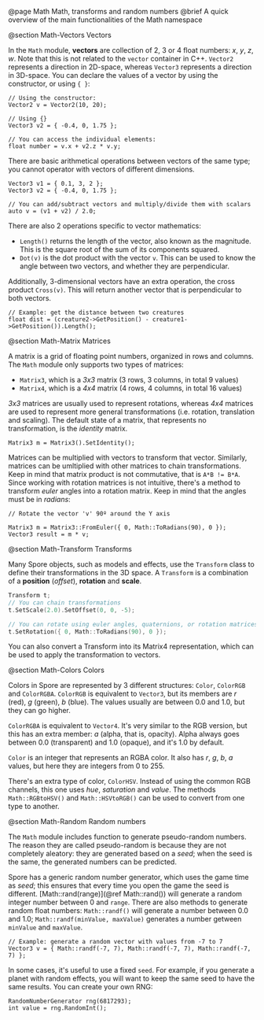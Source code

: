 @page Math Math, transforms and random numbers
@brief A quick overview of the main functionalities of the Math namespace

@section Math-Vectors Vectors

In the `Math` module, **vectors** are collection of 2, 3 or 4 float numbers: *x*, *y*, *z*, *w*. Note that this is not related to the `vector` container in C++.
`Vector2` represents a direction in 2D-space, whereas `Vector3` represents a direction in 3D-space. You can declare the values of a vector by using the 
constructor, or using `{ }`:
~~~~{.cpp}
// Using the constructor:
Vector2 v = Vector2(10, 20);

// Using {}
Vector3 v2 = { -0.4, 0, 1.75 };

// You can access the individual elements:
float number = v.x + v2.z * v.y;
~~~~

There are basic arithmetical operations between vectors of the same type; you cannot operator with vectors of different dimensions.
~~~~{.cpp}
Vector3 v1 = { 0.1, 3, 2 };
Vector3 v2 = { -0.4, 0, 1.75 };

// You can add/subtract vectors and multiply/divide them with scalars
auto v = (v1 + v2) / 2.0;
~~~~

There are also 2 operations specific to vector mathematics:
 - `Length()` returns the length of the vector, also known as the magnitude. This is the square root of the sum of its components squared.
 - `Dot(v)` is the dot product with the vector `v`. This can be used to know the angle between two vectors, and whether they are perpendicular.
 
Additionally, 3-dimensional vectors have an extra operation, the cross product `Cross(v)`. This will return another vector that is perpendicular to
both vectors.
 
~~~~{.cpp}
// Example: get the distance between two creatures
float dist = (creature2->GetPosition() - creature1->GetPosition()).Length();
~~~~

@section Math-Matrix Matrices

A matrix is a grid of floating point numbers, organized in rows and columns. The `Math` module only supports two types of matrices:
 - `Matrix3`, which is a *3x3* matrix (3 rows, 3 columns, in total 9 values)
 - `Matrix4`, which is a *4x4* matrix (4 rows, 4 columns, in total 16 values)
 
*3x3* matrices are usually used to represent rotations, whereas *4x4* matrices are used to represent more general transformations (i.e. rotation,
translation and scaling). The default state of a matrix, that represents no transformation, is the *identity* matrix.

~~~~{.cpp}
Matrix3 m = Matrix3().SetIdentity();
~~~~

Matrices can be multiplied with vectors to transform that vector. Similarly, matrices can be umltiplied with other matrices to chain transformations.
Keep in mind that matrix product is not commutative, that is `A*B != B*A`. Since working with rotation matrices is not intuitive, there's a method
to transform *euler* angles into a rotation matrix. Keep in mind that the angles must be in *radians*:

~~~~{.cpp}
// Rotate the vector 'v' 90º around the Y axis

Matrix3 m = Matrix3::FromEuler({ 0, Math::ToRadians(90), 0 });
Vector3 result = m * v;
~~~~

@section Math-Transform Transforms

Many Spore objects, such as models and effects, use the `Transform` class to define their transformations in the 3D space. A `Transform` is a 
combination of a **position** (*offset*), **rotation** and **scale**.

```cpp
Transform t;
// You can chain transformations
t.SetScale(2.0).SetOffset(0, 0, -5);

// You can rotate using euler angles, quaternions, or rotation matrices
t.SetRotation({ 0, Math::ToRadians(90), 0 });
```

You can also convert a Transform into its Matrix4 representation, which can be used to apply the transformation to vectors.

@section Math-Colors Colors

Colors in Spore are represented by 3 different structures: `Color`, `ColorRGB` and `ColorRGBA`.
`ColorRGB` is equivalent to `Vector3`, but its members are *r* (red), *g* (green), *b* (blue). The values usually are
between 0.0 and 1.0, but they can go higher. 

`ColorRGBA` is equivalent to `Vector4`. It's very similar to the RGB version, but this has an extra member: *a* (alpha, that is, opacity).
Alpha always goes between 0.0 (transparent) and 1.0 (opaque), and it's 1.0 by default.

`Color` is an integer that represents an RGBA color. It also has *r*, *g*, *b*, *a* values, but here they are integers from 0 to 255.

There's an extra type of color, `ColorHSV`. Instead of using the common RGB channels, this one uses *hue*, *saturation* and *value*. The methods
`Math::RGBtoHSV()` and `Math::HSVtoRGB()` can be used to convert from one type to another.


@section Math-Random Random numbers

The `Math` module includes function to generate pseudo-random numbers. The reason they are called pseudo-random is because they are not completely 
aleatory: they are generated based on a *seed*; when the seed is the same, the generated numbers can be predicted.

Spore has a generic random number generator, which uses the game time as *seed*; this ensures that every time you open the game the seed is different.
[Math::rand(range)](@ref Math::rand()) will generate a random integer number between 0 and `range`. There are also methods to generate random float numbers:
`Math::randf()` will generate a number between 0.0 and 1.0; `Math::randf(minValue, maxValue)` generates a number getween `minValue` and `maxValue`.

~~~~{.cpp}
// Example: generate a random vector with values from -7 to 7
Vector3 v = { Math::randf(-7, 7), Math::randf(-7, 7), Math::randf(-7, 7) };
~~~~

In some cases, it's useful to use a fixed `seed`. For example, if you generate a planet with random effects, you will want to keep the same seed to 
have the same results. You can create your own RNG:

~~~~{.cpp}
RandomNumberGenerator rng(6817293);
int value = rng.RandomInt();
~~~~